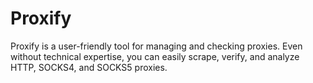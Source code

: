 # Proxify
Proxify is a user-friendly tool for managing and checking proxies. Even without technical expertise, you can easily scrape, verify, and analyze HTTP, SOCKS4, and SOCKS5 proxies.

